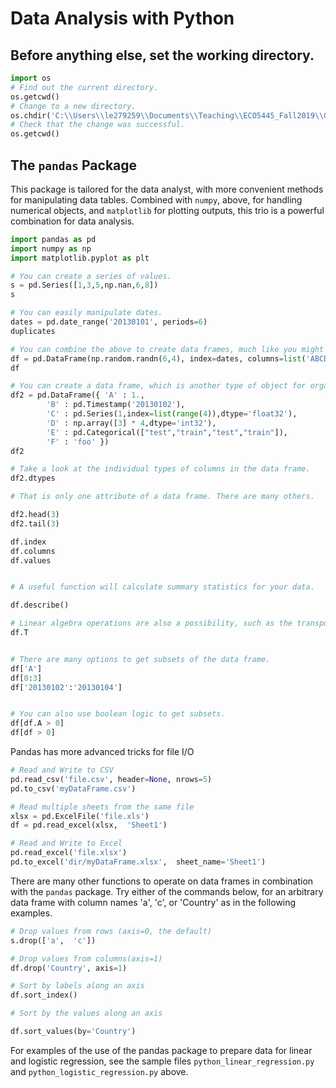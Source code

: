 # Data Analysis with Python

## Before anything else, set the working directory.
```python
import os
# Find out the current directory.
os.getcwd()
# Change to a new directory.
os.chdir('C:\\Users\\le279259\\Documents\\Teaching\\ECO5445_Fall2019\\GitRepos\\Original\\demo_10_python_num')
# Check that the change was successful.
os.getcwd()
```

## The ```pandas``` Package

This package is tailored for the data analyst, with more convenient methods for manipulating data tables.
Combined with ```numpy```, above, for handling numerical objects, and ```matplotlib``` for plotting outputs, this trio is a powerful combination for data analysis.

```python
import pandas as pd
import numpy as np
import matplotlib.pyplot as plt

# You can create a series of values.
s = pd.Series([1,3,5,np.nan,6,8])
s

# You can easily manipulate dates.
dates = pd.date_range('20130101', periods=6)
duplicates

# You can combine the above to create data frames, much like you might read from files.
df = pd.DataFrame(np.random.randn(6,4), index=dates, columns=list('ABCD'))
df

# You can create a data frame, which is another type of object for organizing data.
df2 = pd.DataFrame({ 'A' : 1.,
        'B' : pd.Timestamp('20130102'),
        'C' : pd.Series(1,index=list(range(4)),dtype='float32'),
        'D' : np.array([3] * 4,dtype='int32'),
        'E' : pd.Categorical(["test","train","test","train"]),
        'F' : 'foo' })
df2

# Take a look at the individual types of columns in the data frame.
df2.dtypes

# That is only one attribute of a data frame. There are many others.

df2.head(3)
df2.tail(3)

df.index
df.columns
df.values


# A useful function will calculate summary statistics for your data.

df.describe()

# Linear algebra operations are also a possibility, such as the transpose.
df.T


# There are many options to get subsets of the data frame.
df['A']
df[0:3]
df['20130102':'20130104']


# You can also use boolean logic to get subsets.
df[df.A > 0]
df[df > 0]

```


Pandas has more advanced tricks for file I/O

```python
# Read and Write to CSV
pd.read_csv('file.csv', header=None, nrows=5)
pd.to_csv('myDataFrame.csv')

# Read multiple sheets from the same file
xlsx = pd.ExcelFile('file.xls')
df = pd.read_excel(xlsx,  'Sheet1')

# Read and Write to Excel
pd.read_excel('file.xlsx')
pd.to_excel('dir/myDataFrame.xlsx',  sheet_name='Sheet1')
```
There are many other functions to operate on data frames in combination with the ```pandas``` package.
Try either of the commands below, for an arbitrary data frame with column names 'a', 'c', or 'Country' as in the following examples.  

```python
# Drop values from rows (axis=0, the default)
s.drop(['a',  'c'])

# Drop values from columns(axis=1)
df.drop('Country', axis=1)

# Sort by labels along an axis
df.sort_index()

# Sort by the values along an axis

df.sort_values(by='Country')
```


For examples of the use of the pandas package to prepare data
for linear and logistic regression, see the sample files
```python_linear_regression.py``` and ```python_logistic_regression.py``` above.
